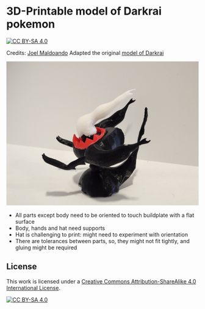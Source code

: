 # 3D-Printable model of Darkrai pokemon

[![CC BY-SA 4.0][cc-by-sa-shield]][cc-by-sa]

Credits: [Joel Maldoando](https://sketchfab.com/maldonadosalvadorjoel)
Adapted the original [model of Darkrai](https://sketchfab.com/3d-models/darkrai-0a4f493bfcaa42579fcf00460c5334d6)

![Darkrai photo](photo.jpeg)

* All parts except body need to be oriented to touch buildplate with a flat surface
* Body, hands and hat need supports
* Hat is challenging to print: might need to experiment with orientation
* There are tolerances between parts, so, they might not fit tightly, and gluing might be required

## License

This work is licensed under a
[Creative Commons Attribution-ShareAlike 4.0 International License][cc-by-sa].

[![CC BY-SA 4.0][cc-by-sa-image]][cc-by-sa]

[cc-by-sa]: http://creativecommons.org/licenses/by-sa/4.0/
[cc-by-sa-image]: https://licensebuttons.net/l/by-sa/4.0/88x31.png
[cc-by-sa-shield]: https://img.shields.io/badge/License-CC%20BY--SA%204.0-lightgrey.svg
